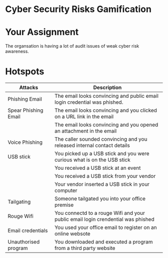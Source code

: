 # Cyber Security Risks Gamification

# Your Assignment
The organsation is having a lot of audit issues of weak cyber risk awareness.


# Hotspots

| Attacks                             | Description                |
| ------------------------------------------ | ---------------------------------- |
| Phishing Email | The email looks convincing and public email login credential was phished.  |
| Spear Phishing Email  | The email looks convincing and you clicked on a URL link in the email |
|                       | The email looks convincing and you opened an attachment in the email |
| Voice Phishing  | The caller sounded convincing and you released internal contact details |
| USB stick | You picked up a USB stick and you were curious what is on the USB stick|
|           | You received a USB stick at an event |
|   | You received a USB stick from your vendor |
|   | Your vendor inserted a USB stick in your computer  |
| Tailgating  | Someone tailgated you into your office premise  |
| Rouge Wifi  | You connectd to a rouge Wifi and your public email login crendential was phished   |
| Email credentials  | You used your office email to register on an online websote   |
| Unauthorised program  | You downloaded and executed a program from a third party website  |



